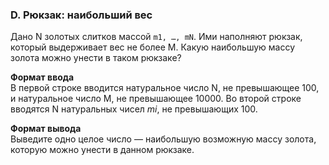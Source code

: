 ### D. Рюкзак: наибольший вес

Дано N золотых слитков массой `m1, …, mN`. 
Ими наполняют рюкзак, который выдерживает вес не более M. 
Какую наибольшую массу золота можно унести в таком рюкзаке?

**Формат ввода**<br>
В первой строке вводится натуральное число N, не превышающее 100, и натуральное число M, не превышающее 10000.
Во второй строке вводятся N натуральных чисел _mi_, не превышающих 100.

**Формат вывода**<br>
Выведите одно целое число — наибольшую возможную массу золота, которую можно унести в данном рюкзаке.

